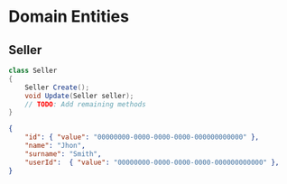 ﻿# Domain Entities

## Seller

```csharp
class Seller
{
    Seller Create();
    void Update(Seller seller);
    // TODO: Add remaining methods
}
```

```json
{
    "id": { "value": "00000000-0000-0000-0000-000000000000" },
    "name": "Jhon",
    "surname": "Smith",
    "userId":  { "value": "00000000-0000-0000-0000-000000000000" },
}
```

